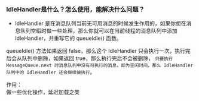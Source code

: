 ### IdleHandler是什么？怎么使用，能解决什么问题？

- IdleHandler 是在消息队列当前无可用消息的时候发生作用的，如果你想在消息队列空暇时做一些处理，那么你就可以在当前线程的消息队列中添加 IdleHandler，并重写它的 queueIdle() 函数。

queueIdle() 方法如果返回 false，那么这个 IdleHandler 只会执行一次，执行完后会从队列中删除，如果返回 true，那么执行完后不会被删除，
`只要执行 MessageQueue.next 时消息队列中没有可执行的消息，即为空闲时间，那么 IdleHandler 队列中的 IdleHandler 还会继续被执行`。

作用：   
做一些优化操作，延迟加载之类



